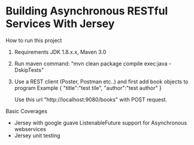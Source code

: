 Building Asynchronous RESTful Services With Jersey
=================================================
How to run this project

01) Requirements JDK 1.8.x.x, Maven 3.0

02) Run maven command: "mvn clean package compile exec:java -DskipTests" 

03) Use a REST client (Poster, Postman etc..) and first add book objects to program
    Example 
    {
      "title":"test tile",
      "author":"test author"
    }
    
    Use this url "http://localhost:9080/books" with POST request.

Basic Coverages

* Jersey with google guave ListenableFuture support for Asynchronous webservices
* Jersey unit testing

